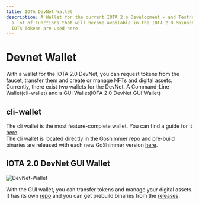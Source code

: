 ```yaml
---
title: IOTA DevNet Wallet
description: A Wallet for the current IOTA 2.o Development - and Testnet. Offers
  a lot of Functions that will become available in the IOTA 2.0 Mainnet. No real
  IOTA Tokens are used here.
---
```


# Devnet Wallet

With a wallet for the IOTA 2.0 DevNet, you can request tokens from the faucet, transfer them and create or manage NFTs and digital assets. Currently, there exist two wallets for the DevNet. A Command-Line Wallet(cli-wallet) and a GUI Wallet(IOTA 2.0 DevNet GUI Wallet)

## cli-wallet

The cli wallet is the most feature-complete wallet. You can find a guide for it [here](/goshimmer/tutorials/wallet_library).\
The cli wallet is located directly in the Goshimmer repo and pre-build binaries are released with each new GoShimmer version [here](https://github.com/iotaledger/goshimmer/releases).

## IOTA 2.0 DevNet GUI Wallet

![DevNet-Wallet](https://github.com/iotaledger/IOTA-2.0-DevNet-wallet/blob/master/images/devnet-wallet.png?raw=true)

With the GUI wallet, you can transfer tokens and manage your digital assets. It has its own [repo](https://github.com/iotaledger/IOTA-2.0-DevNet-wallet) and you can get prebuild binaries from the [releases](https://github.com/iotaledger/IOTA-2.0-DevNet-wallet/releases).
